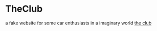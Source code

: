 # TheClub
 a fake website for some car enthusiasts in a imaginary world
[the club](https://novaxiophi.github.io/TheClub/)
